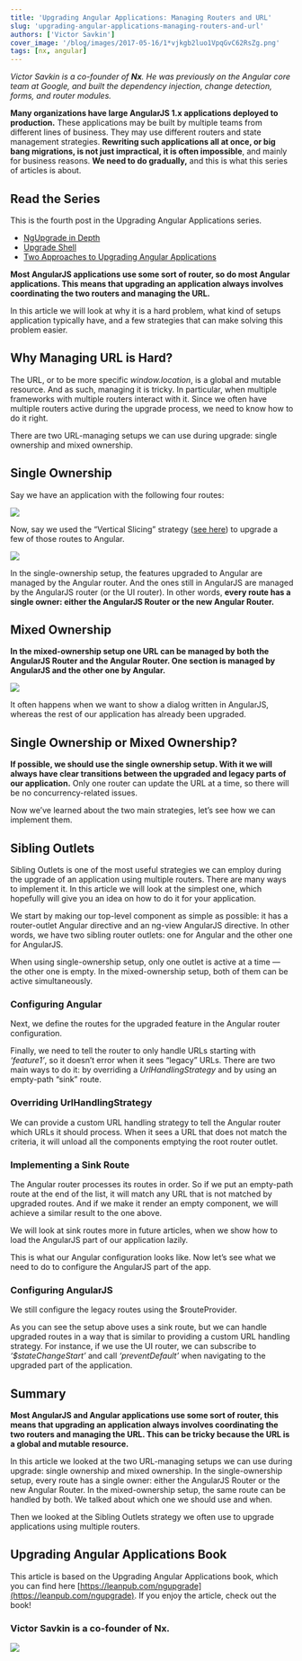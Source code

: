 ```yaml
---
title: 'Upgrading Angular Applications: Managing Routers and URL'
slug: 'upgrading-angular-applications-managing-routers-and-url'
authors: ['Victor Savkin']
cover_image: '/blog/images/2017-05-16/1*vjkgb2luo1VpqGvC62RsZg.png'
tags: [nx, angular]
---
```


_Victor Savkin is a co-founder of **Nx**. He was previously on the Angular core team at Google, and built the dependency injection, change detection, forms, and router modules._

**Many organizations have large AngularJS 1.x applications deployed to production.** These applications may be built by multiple teams from different lines of business. They may use different routers and state management strategies. **Rewriting such applications all at once, or big bang migrations, is not just impractical, it is often impossible**, and mainly for business reasons. **We need to do gradually,** and this is what this series of articles is about.

## Read the Series

This is the fourth post in the Upgrading Angular Applications series.

- [NgUpgrade in Depth](https://medium.com/ngupgrade-in-depth-436a52298a00)
- [Upgrade Shell](https://medium.com/upgrading-angular-applications-upgrade-shell-4d4f4a7e7f7b)
- [Two Approaches to Upgrading Angular Applications](https://medium.com/two-approaches-to-upgrading-angular-apps-6350b33384e3)

**Most AngularJS applications use some sort of router, so do most Angular applications. This means that upgrading an application always involves coordinating the two routers and managing the URL.**

In this article we will look at why it is a hard problem, what kind of setups application typically have, and a few strategies that can make solving this problem easier.

## Why Managing URL is Hard?

The URL, or to be more specific _window.location_, is a global and mutable resource. And as such, managing it is tricky. In particular, when multiple frameworks with multiple routers interact with it. Since we often have multiple routers active during the upgrade process, we need to know how to do it right.

There are two URL-managing setups we can use during upgrade: single ownership and mixed ownership.

## Single Ownership

Say we have an application with the following four routes:

![](/blog/images/2017-05-16/0*E_3xhNbIgEt-w04E.avif)

Now, say we used the “Vertical Slicing” strategy ([see here](https://medium.com/two-approaches-to-upgrading-angular-apps-6350b33384e3)) to upgrade a few of those routes to Angular.

![](/blog/images/2017-05-16/0*Mygyusx2bweTZk39.avif)

In the single-ownership setup, the features upgraded to Angular are managed by the Angular router. And the ones still in AngularJS are managed by the AngularJS router (or the UI router). In other words, **every route has a single owner: either the AngularJS Router or the new Angular Router.**

## Mixed Ownership

**In the mixed-ownership setup one URL can be managed by both the AngularJS Router and the Angular Router. One section is managed by AngularJS and the other one by Angular.**

![](/blog/images/2017-05-16/0*uLV1Vxfcz9naJKsI.avif)

It often happens when we want to show a dialog written in AngularJS, whereas the rest of our application has already been upgraded.

## Single Ownership or Mixed Ownership?

**If possible, we should use the single ownership setup. With it we will always have clear transitions between the upgraded and legacy parts of our application.** Only one router can update the URL at a time, so there will be no concurrency-related issues.

Now we’ve learned about the two main strategies, let’s see how we can implement them.

## Sibling Outlets

Sibling Outlets is one of the most useful strategies we can employ during the upgrade of an application using multiple routers. There are many ways to implement it. In this article we will look at the simplest one, which hopefully will give you an idea on how to do it for your application.

We start by making our top-level component as simple as possible: it has a router-outlet Angular directive and an ng-view AngularJS directive. In other words, we have two sibling router outlets: one for Angular and the other one for AngularJS.

When using single-ownership setup, only one outlet is active at a time — the other one is empty. In the mixed-ownership setup, both of them can be active simultaneously.

### Configuring Angular

Next, we define the routes for the upgraded feature in the Angular router configuration.

Finally, we need to tell the router to only handle URLs starting with _‘feature1’_, so it doesn’t error when it sees “legacy” URLs. There are two main ways to do it: by overriding a _UrlHandlingStrategy_ and by using an empty-path “sink” route.

### Overriding UrlHandlingStrategy

We can provide a custom URL handling strategy to tell the Angular router which URLs it should process. When it sees a URL that does not match the criteria, it will unload all the components emptying the root router outlet.

### Implementing a Sink Route

The Angular router processes its routes in order. So if we put an empty-path route at the end of the list, it will match any URL that is not matched by upgraded routes. And if we make it render an empty component, we will achieve a similar result to the one above.

We will look at sink routes more in future articles, when we show how to load the AngularJS part of our application lazily.

This is what our Angular configuration looks like. Now let’s see what we need to do to configure the AngularJS part of the app.

### Configuring AngularJS

We still configure the legacy routes using the $routeProvider.

As you can see the setup above uses a sink route, but we can handle upgraded routes in a way that is similar to providing a custom URL handling strategy. For instance, if we use the UI router, we can subscribe to _‘$stateChangeStart’_ and call _‘preventDefault’_ when navigating to the upgraded part of the application.

## Summary

**Most AngularJS and Angular applications use some sort of router, this means that upgrading an application always involves coordinating the two routers and managing the URL. This can be tricky because the URL is a global and mutable resource.**

In this article we looked at the two URL-managing setups we can use during upgrade: single ownership and mixed ownership. In the single-ownership setup, every route has a single owner: either the AngularJS Router or the new Angular Router. In the mixed-ownership setup, the same route can be handled by both. We talked about which one we should use and when.

Then we looked at the Sibling Outlets strategy we often use to upgrade applications using multiple routers.

## Upgrading Angular Applications Book

This article is based on the Upgrading Angular Applications book, which you can find here [https://leanpub.com/ngupgrade](https://leanpub.com/ngupgrade). If you enjoy the article, check out the book!

### Victor Savkin is a co-founder of Nx.

![](/blog/images/2017-05-16/1*s76h75v7CB7g4EuxVNaGkg.avif)


